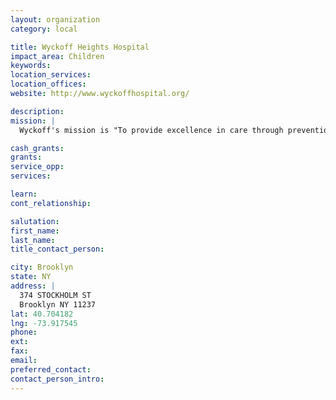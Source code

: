 ```yaml
---
layout: organization
category: local

title: Wyckoff Heights Hospital
impact_area: Children
keywords: 
location_services: 
location_offices: 
website: http://www.wyckoffhospital.org/

description: 
mission: |
  Wyckoff's mission is "To provide excellence in care through prevention, education and treatment in a safe environment." We actively bring high quality health services, including educational and preventive services, directly into the community through our mobile Community Care Coach, our network of full-time and part-time clinics, and our special outreach programs such as the Asthma Awareness Program, the Diabetes Center of Excellence, the Prenatal Care Assistance Program (PCAP) and the Women, Infants and Children's (WIC) Program. Through these and other programs we specifically target important chronic health problems and issues facing our service area. 

cash_grants: 
grants: 
service_opp: 
services: 

learn: 
cont_relationship: 

salutation: 
first_name: 
last_name: 
title_contact_person: 

city: Brooklyn
state: NY
address: |
  374 STOCKHOLM ST  
  Brooklyn NY 11237
lat: 40.704182
lng: -73.917545
phone: 
ext: 
fax: 
email: 
preferred_contact: 
contact_person_intro: 
---
```

